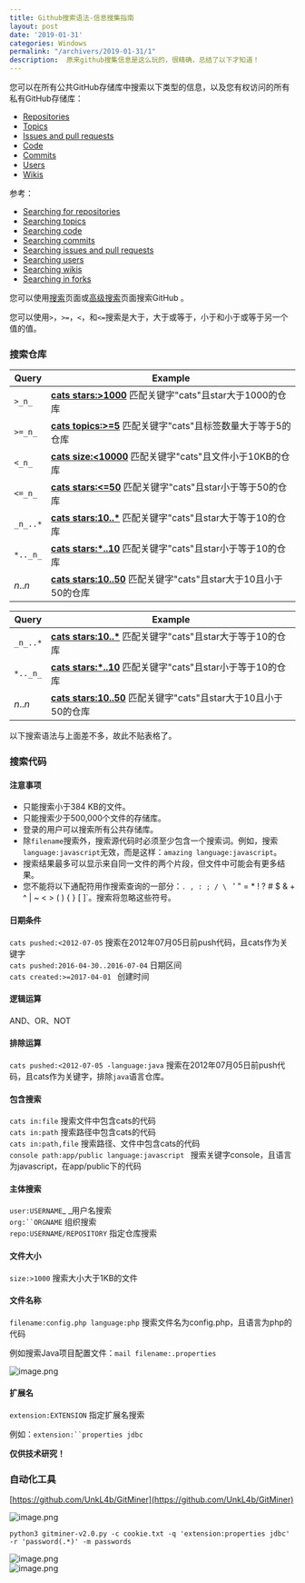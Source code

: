 ```yaml
---
title: Github搜索语法-信息搜集指南
layout: post
date: '2019-01-31'
categories: Windows
permalink: "/archivers/2019-01-31/1"
description:  原来github搜集信息是这么玩的，很精确，总结了以下才知道！
---
```


您可以在所有公共GitHub存储库中搜索以下类型的信息，以及您有权访问的所有私有GitHub存储库：

* [Repositories](https://help.github.com/articles/searching-for-repositories)
* [Topics](https://help.github.com/articles/searching-topics)
* [Issues and pull requests](https://help.github.com/articles/searching-issues-and-pull-requests)
* [Code](https://help.github.com/articles/searching-code)
* [Commits](https://help.github.com/articles/searching-commits)
* [Users](https://help.github.com/articles/searching-users)
* [Wikis](https://help.github.com/articles/searching-wikis)

参考：
* [Searching for repositories](https://help.github.com/articles/searching-for-repositories)
* [Searching topics](https://help.github.com/articles/searching-topics)
* [Searching code](https://help.github.com/articles/searching-code)
* [Searching commits](https://help.github.com/articles/searching-commits)
* [Searching issues and pull requests](https://help.github.com/articles/searching-issues-and-pull-requests)
* [Searching users](https://help.github.com/articles/searching-users)
* [Searching wikis](https://help.github.com/articles/searching-wikis)
* [Searching in forks](https://help.github.com/articles/searching-in-forks)


您可以使用[搜索](https://github.com/search)页面或[高级搜索](https://github.com/search/advanced)页面搜索GitHub 。

您可以使用`>`，`>=`，`<`，和`<=`搜索是大于，大于或等于，小于和小于或等于另一个值的值。

### 搜索仓库
| Query | Example |
| --- | --- |
| `>_n_` | **[cats stars:>1000](https://github.com/search?utf8=%E2%9C%93&q=cats+stars%3A%3E1000&type=Repositories)** 匹配关键字"cats"且star大于1000的仓库 |
| `>=_n_` | **[cats topics:>=5](https://github.com/search?utf8=%E2%9C%93&q=cats+topics%3A%3E%3D5&type=Repositories)** 匹配关键字"cats"且标签数量大于等于5的仓库 |
| `<_n_` | **[cats size:<10000](https://github.com/search?utf8=%E2%9C%93&q=cats+size%3A%3C10000&type=Code)** 匹配关键字"cats"且文件小于10KB的仓库 |
| `<=_n_` | **[cats stars:<=50](https://github.com/search?utf8=%E2%9C%93&q=cats+stars%3A%3C%3D50&type=Repositories)** 匹配关键字"cats"且star小于等于50的仓库 |
| `_n_..*` | **[cats stars:10..*](https://github.com/search?utf8=%E2%9C%93&q=cats+stars%3A10..*&type=Repositories)** 匹配关键字"cats"且star大于等于10的仓库 |
| `*.._n_` | **[cats stars:*..10](https://github.com/search?utf8=%E2%9C%93&q=cats+stars%3A%22*..10%22&type=Repositories)** 匹配关键字"cats"且star小于等于10的仓库 |
| _n_.._n_ | **[cats stars:10..50](https://github.com/search?utf8=%E2%9C%93&q=cats+stars%3A10..50&type=Repositories)** 匹配关键字"cats"且star大于10且小于50的仓库 |

| Query | Example |
| --- | --- |
| `_n_..*` | **[cats stars:10..*](https://github.com/search?utf8=%E2%9C%93&q=cats+stars%3A10..*&type=Repositories)** 匹配关键字"cats"且star大于等于10的仓库 |
| `*.._n_` | **[cats stars:*..10](https://github.com/search?utf8=%E2%9C%93&q=cats+stars%3A%22*..10%22&type=Repositories)** 匹配关键字"cats"且star小于等于10的仓库 |
| _n_.._n_ | **[cats stars:10..50](https://github.com/search?utf8=%E2%9C%93&q=cats+stars%3A10..50&type=Repositories)** 匹配关键字"cats"且star大于10且小于50的仓库 |

以下搜索语法与上面差不多，故此不贴表格了。
### 搜索代码

#### 注意事项
* 只能搜索小于384 KB的文件。
* 只能搜索少于500,000个文件的存储库。
* 登录的用户可以搜索所有公共存储库。
* 除`filename`搜索外，搜索源代码时必须至少包含一个搜索词。例如，搜索`language:javascript`无效，而是这样：`amazing language:javascript`。
* 搜索结果最多可以显示来自同一文件的两个片段，但文件中可能会有更多结果。
* 您不能将以下通配符用作搜索查询的一部分：`. , : ; / \ ` ' " = * ! ? # $ & + ^ | ~ < > ( ) { } [ ]`。搜索将忽略这些符号。

#### 日期条件
`cats pushed:<2012-07-05` 搜索在2012年07月05日前push代码，且cats作为关键字<br />`cats pushed:2016-04-30..2016-07-04` 日期区间<br />`cats created:>=2017-04-01 ` 创建时间

#### 逻辑运算
AND、OR、NOT

#### 排除运算
`cats pushed:<2012-07-05 -language:java` 搜索在2012年07月05日前push代码，且cats作为关键字，排除`java`语言仓库。

#### 包含搜索
`cats in:file` 搜索文件中包含cats的代码<br />`cats in:path` 搜索路径中包含cats的代码<br />`cats in:path,file` 搜索路径、文件中包含cats的代码<br />`console path:app/public language:javascript ` 搜索关键字console，且语言为javascript，在app/public下的代码

#### 主体搜索

`user:USERNAME`_ _用户名搜索<br />`org:``ORGNAME` 组织搜索<br />`repo:USERNAME/REPOSITORY` 指定仓库搜索

#### 文件大小

`size:>1000` 搜索大小大于1KB的文件

#### 文件名称
`filename:config.php language:php` 搜索文件名为config.php，且语言为php的代码

例如搜索Java项目配置文件：`mail filename:.properties`

![image.png](https://cdn.nlark.com/yuque/0/2019/png/258066/1548771143207-436988a2-c654-4e91-a0ab-46c7ced96594.png#align=left&display=inline&height=838&linkTarget=_blank&name=image.png&originHeight=1676&originWidth=2708&size=552282&width=1354)

#### 扩展名

`extension:EXTENSION` 指定扩展名搜索

例如：`extension:``properties jdbc`


****仅供技术研究！****

### 自动化工具

[https://github.com/UnkL4b/GitMiner](https://github.com/UnkL4b/GitMiner)

![image.png](https://cdn.nlark.com/yuque/0/2019/png/258066/1548771561076-d661712c-56cc-4c48-b37b-c7b6bcae6f88.png#align=left&display=inline&height=871&linkTarget=_blank&name=image.png&originHeight=1742&originWidth=1576&size=257832&width=788)

`python3 gitminer-v2.0.py -c cookie.txt -q 'extension:properties jdbc' -r 'password(.*)' -m passwords`

![image.png](https://cdn.nlark.com/yuque/0/2019/png/258066/1548771909677-18c7f6da-b232-47c2-a860-629a8e5c32db.png#align=left&display=inline&height=878&linkTarget=_blank&name=image.png&originHeight=1756&originWidth=3350&size=452529&width=1675)<br />![image.png](https://cdn.nlark.com/yuque/0/2019/png/258066/1548771893576-424c7172-bd59-409b-a89e-9a96778e2b5f.png#align=left&display=inline&height=937&linkTarget=_blank&name=image.png&originHeight=1874&originWidth=2708&size=411022&width=1354)

